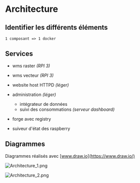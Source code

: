 # Architecture

## Identifier les différents éléments

    1 composant => 1 docker

## Services
  - wms raster *(RPI 3)*
  - wms vecteur *(RPI 3)*

  - website host HTTPD *(léger)*


  - administration *(léger)*
    - intégrateur de données
    - suivi des consommations *(serveur dashboard)*

  - forge avec registry

  - suiveur d'état des raspberry

## Diagrammes

Diagrammes réalisés avec [www.draw.io](https://www.draw.io/)


![Architecture_1.png](Architecture_1.png)

![Architecture_2.png](Architecture_2.png)
